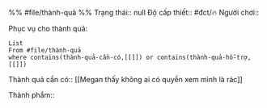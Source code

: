 %%
#file/thành-quả
%%
Trạng thái:: null
Độ cấp thiết:: #đct/🔥
Người chơi:: 

Phục vụ cho thành quả:
```dataview
List 
From #file/thành-quả 
where contains(thành-quả-cần-có,[[]]) or contains(thành-quả-hỗ-trợ,[[]]) 
```
Thành quả cần có:: [[Megan thấy không ai có quyền xem mình là rác]]

Thành phẩm:: 

